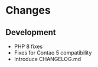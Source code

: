 # Changes

## Development

* PHP 8 fixes
* Fixes for Contao 5 compatibility
* Introduce CHANGELOG.md

